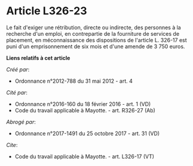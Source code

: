 # Article L326-23

Le fait d'exiger une rétribution, directe ou indirecte, des personnes à la recherche d'un emploi, en contrepartie de la
fourniture de services de placement, en méconnaissance des dispositions de l'article L. 326-17 est puni d'un emprisonnement
de six mois et d'une amende de 3 750 euros.

**Liens relatifs à cet article**

_Créé par_:

  - Ordonnance n°2012-788 du 31 mai 2012 - art. 4

_Cité par_:

  - Ordonnance n°2016-160 du 18 février 2016 - art. 1 (VD)
  - Code du travail applicable à Mayotte. - art. R326-27 (Ab)

_Abrogé par_:

  - Ordonnance n°2017-1491 du 25 octobre 2017 - art. 31 (VD)

_Cite_:

  - Code du travail applicable à Mayotte. - art. L326-17 (VT)
